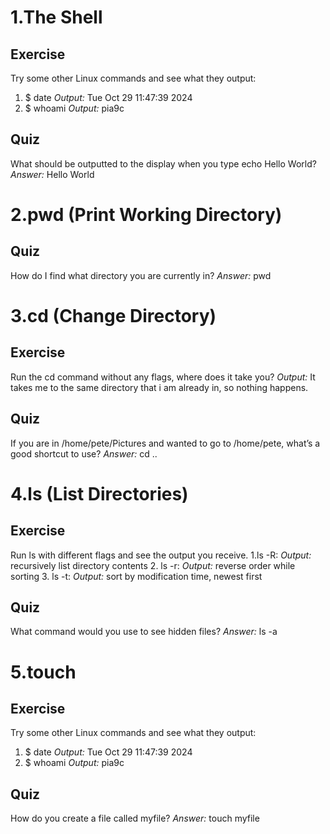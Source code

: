 # 1.The Shell
## Exercise
Try some other Linux commands and see what they output:
1. $ date
*Output:* Tue Oct 29 11:47:39     2024
2. $ whoami
*Output:* pia9c
## Quiz
What should be outputted to the display when you type echo Hello World?
*Answer:* Hello World

# 2.pwd (Print Working Directory)
## Quiz
How do I find what directory you are currently in?
*Answer:* pwd

# 3.cd (Change Directory)
## Exercise
Run the cd command without any flags, where does it take you?
*Output:* It takes me to the same directory that i am already in, so nothing happens.
## Quiz
If you are in /home/pete/Pictures and wanted to go to /home/pete, what’s a good shortcut to use?
*Answer:* cd ..

# 4.ls (List Directories)
## Exercise
Run ls with different flags and see the output you receive.
1.ls -R:
*Output:* recursively list directory contents
2. ls -r:
*Output:* reverse order while sorting
3. ls -t:
*Output:* sort by modification time, newest first
## Quiz
What command would you use to see hidden files?
*Answer:* ls -a

# 5.touch
## Exercise
Try some other Linux commands and see what they output:
1. $ date
*Output:* Tue Oct 29 11:47:39     2024
2. $ whoami
*Output:* pia9c
## Quiz
How do you create a file called myfile?
*Answer:* touch myfile
